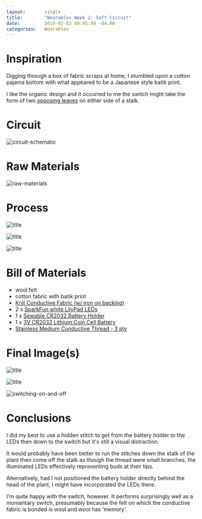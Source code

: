 ```yaml
---
layout:       single
title:        "Wearables Week 2: Soft Circuit"
date:         2019-02-03 09:45:49 -04:00
categories:   Wearables
---
```


# Inspiration

Digging through a box of fabric scraps at home, I stumbled upon a cotton pajama bottom with what appeared to be a Japanese style batik print.

I like the organic design and it occurred to me the switch might take the form of two [opposing leaves](https://en.wikipedia.org/wiki/Phyllotaxis#Leaf_arrangement) on either side of a stalk.


# Circuit

![circuit-schematic](/assets/wearables/week-1/assignment/image/week-1_assignment-2_circuit.png)


# Raw Materials

![raw-materials](/assets/wearables/week-1/assignment/image/IMG_4177.jpeg)


# Process

![title](/assets/wearables/week-1/assignment/image/IMG_4284.jpeg)

![title](/assets/wearables/week-1/assignment/image/IMG_4285.jpeg)

![title](/assets/wearables/week-1/assignment/image/IMG_4286.jpeg)


# Bill of Materials

- wool felt
- cotton fabric with batik print
- [Knit Conductive Fabric (w/ iron on backing)](https://www.adafruit.com/product/1167)
- 2 x [SparkFun white LilyPad LEDs](https://www.sparkfun.com/products/13902)
- 1 x [Sewable CR2032 Battery Holder](https://www.adafruit.com/product/653)
- 1 x [3V CR2032 Lithium Coin Cell Battery](https://www.adafruit.com/product/654)
- [Stainless Medium Conductive Thread - 3 ply](https://www.adafruit.com/product/641)


# Final Image(s)

![title](/assets/wearables/week-1/assignment/image/IMG_4179.jpeg)

![title](/assets/wearables/week-1/assignment/image/IMG_4180.jpeg)

![switching-on-and-off](/assets/wearables/week-1/assignment/gif/IMG_4182.gif)


# Conclusions

I did my best to use a hidden stitch to get from the battery holder to the LEDs then down to the switch but it's still a visual distraction.

It would probably have been better to run the stitches down the stalk of the plant then come off the stalk as though the thread were small branches, the illuminated LEDs effectively representing buds at their tips.

Alternatively, had I not positioned the battery holder directly behind the head of the plant, I might have incorporated the LEDs there.

I'm quite happy with the switch, however. It performs surprisingly well as a momentary switch, presumably because the felt on which the conductive fabric is bonded is wool and wool has 'memory'.
